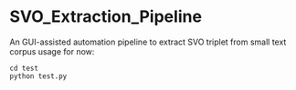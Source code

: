 # SVO_Extraction_Pipeline
An GUI-assisted automation pipeline to extract SVO triplet from small text corpus
usage for now: 
```
cd test
python test.py
```
